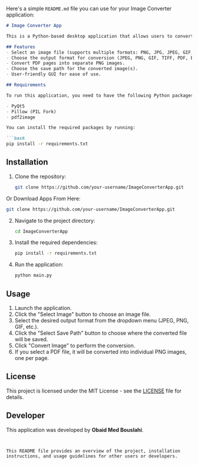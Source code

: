 Here's a simple `README.md` file you can use for your Image Converter application:

```markdown
# Image Converter App

This is a Python-based desktop application that allows users to convert images into various formats, including JPEG, PNG, GIF, TIFF, PDF, EPS, and AI. It also supports converting PDF documents into images (one image per page). The app is built using PyQt5 for the graphical user interface (GUI) and the Python Imaging Library (PIL) for image processing.

## Features
- Select an image file (supports multiple formats: PNG, JPG, JPEG, GIF, TIFF, PDF, EPS, AI).
- Choose the output format for conversion (JPEG, PNG, GIF, TIFF, PDF, EPS, AI).
- Convert PDF pages into separate PNG images.
- Choose the save path for the converted image(s).
- User-friendly GUI for ease of use.

## Requirements

To run this application, you need to have the following Python packages installed:

- PyQt5
- Pillow (PIL Fork)
- pdf2image

You can install the required packages by running:

```bash
pip install -r requirements.txt
```

## Installation

1. Clone the repository:
   ```bash
   git clone https://github.com/your-username/ImageConverterApp.git
   ```
  Or Download Apps From Here:
   ```bash
   git clone https://github.com/your-username/ImageConverterApp.git
   ```


  
2. Navigate to the project directory:
   ```bash
   cd ImageConverterApp
   ```

3. Install the required dependencies:
   ```bash
   pip install -r requirements.txt
   ```

4. Run the application:
   ```bash
   python main.py
   ```

## Usage

1. Launch the application.
2. Click the "Select Image" button to choose an image file.
3. Select the desired output format from the dropdown menu (JPEG, PNG, GIF, etc.).
4. Click the "Select Save Path" button to choose where the converted file will be saved.
5. Click "Convert Image" to perform the conversion.
6. If you select a PDF file, it will be converted into individual PNG images, one per page.

## License

This project is licensed under the MIT License - see the [LICENSE](LICENSE) file for details.

## Developer

This application was developed by **Obaid Med Bouslahi**.

```


This README file provides an overview of the project, installation instructions, and usage guidelines for other users or developers.
